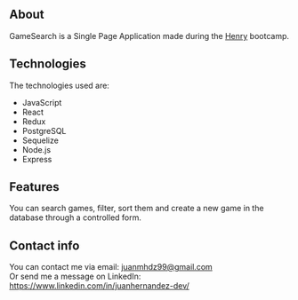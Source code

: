 ## About
GameSearch is a Single Page Application made during the <a href="https://soyhenry.com/">Henry</a> bootcamp.

## Technologies
The technologies used are: 
- JavaScript
- React
- Redux
- PostgreSQL
- Sequelize
- Node.js
- Express

## Features
You can search games, filter, sort them and create a new game in the database through a controlled form.

## Contact info
You can contact me via email: juanmhdz99@gmail.com\
Or send me a message on LinkedIn: https://www.linkedin.com/in/juanhernandez-dev/
